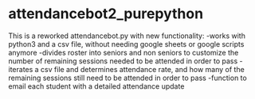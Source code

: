 # attendancebot2_purepython
This is a reworked attendancebot.py with new functionality:
-works with python3 and a csv file, without needing google sheets or google scripts anymore
-divides roster into seniors and non seniors to customize the number of remaining sessions needed to be attended in order to pass
-iterates a csv file and determines attendance rate, and how many of the remaining sessions still need to be attended in order to pass
-function to email each student with a detailed attendance update